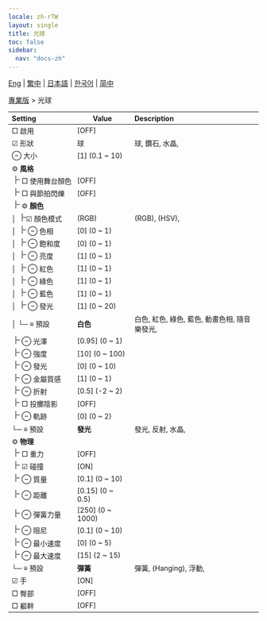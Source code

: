 ```yaml
---
locale: zh-rTW
layout: single
title: 光球
toc: false
sidebar:
  nav: "docs-zh"
---
```

[Eng](/dancexr/menu/2025.4/actor/light_ball) | [繁中](/tw/dancexr/menu/2025.4/actor/light_ball) | [日本語](/jp/dancexr/menu/2025.4/actor/light_ball) | [한국어](/kr/dancexr/menu/2025.4/actor/light_ball) | [简中](/zh/dancexr/menu/2025.4/actor/light_ball)

[專業版](../menu#專業版) > 光球



| Setting | Value | Description |
| :--- | --- | :--- |
|<nobr> □ 啟用</nobr>| [OFF] | 
|<nobr>☑ 形狀</nobr>| 球 | 球, 鑽石, 水晶, 
|<nobr> ⊖ 大小</nobr>| [1] (0.1 ~ 10) | 
|<nobr> ⚙️ <b>風格</b></nobr>| | 
|<nobr><img src="/images/icon/ic_line_t.png"/> □ 使用舞台顏色</nobr>| [OFF] | 
|<nobr><img src="/images/icon/ic_line_t.png"/> □ 與節拍閃爍</nobr>| [OFF] | 
|<nobr><img src="/images/icon/ic_line_t.png"/> ⚙️ <b>顏色</b></nobr>| | 
|<nobr>│ <img src="/images/icon/ic_line_t.png"/>☑ 顏色模式</nobr>| (RGB) | (RGB), (HSV), 
|<nobr>│ <img src="/images/icon/ic_line_t.png"/> ⊖ 色相</nobr>| [0] (0 ~ 1) | 
|<nobr>│ <img src="/images/icon/ic_line_t.png"/> ⊖ 飽和度</nobr>| [0] (0 ~ 1) | 
|<nobr>│ <img src="/images/icon/ic_line_t.png"/> ⊖ 亮度</nobr>| [1] (0 ~ 1) | 
|<nobr>│ <img src="/images/icon/ic_line_t.png"/> ⊖ 紅色</nobr>| [1] (0 ~ 1) | 
|<nobr>│ <img src="/images/icon/ic_line_t.png"/> ⊖ 綠色</nobr>| [1] (0 ~ 1) | 
|<nobr>│ <img src="/images/icon/ic_line_t.png"/> ⊖ 藍色</nobr>| [1] (0 ~ 1) | 
|<nobr>│ <img src="/images/icon/ic_line_t.png"/> ⊖ 發光</nobr>| [1] (0 ~ 20) | 
|<nobr>│ └─ ≡ 預設</nobr>| **白色** | 白色, 紅色, 綠色, 藍色, 動畫色相, 隨音樂發光,  |
|<nobr><img src="/images/icon/ic_line_t.png"/> ⊖ 光澤</nobr>| [0.95] (0 ~ 1) | 
|<nobr><img src="/images/icon/ic_line_t.png"/> ⊖ 強度</nobr>| [10] (0 ~ 100) | 
|<nobr><img src="/images/icon/ic_line_t.png"/> ⊖ 發光</nobr>| [0] (0 ~ 10) | 
|<nobr><img src="/images/icon/ic_line_t.png"/> ⊖ 金屬質感</nobr>| [1] (0 ~ 1) | 
|<nobr><img src="/images/icon/ic_line_t.png"/> ⊖ 折射</nobr>| [0.5] (-2 ~ 2) | 
|<nobr><img src="/images/icon/ic_line_t.png"/> □ 投擲陰影</nobr>| [OFF] | 
|<nobr><img src="/images/icon/ic_line_t.png"/> ⊖ 軌跡</nobr>| [0] (0 ~ 2) | 
|<nobr>└─ ≡ 預設</nobr>| **發光** | 發光, 反射, 水晶,  |
|<nobr> ⚙️ <b>物理</b></nobr>| | 
|<nobr><img src="/images/icon/ic_line_t.png"/> □ 重力</nobr>| [OFF] | 
|<nobr><img src="/images/icon/ic_line_t.png"/> ☑ 碰撞</nobr>| [ON] | 
|<nobr><img src="/images/icon/ic_line_t.png"/> ⊖ 質量</nobr>| [0.1] (0 ~ 10) | 
|<nobr><img src="/images/icon/ic_line_t.png"/> ⊖ 距離</nobr>| [0.15] (0 ~ 0.5) | 
|<nobr><img src="/images/icon/ic_line_t.png"/> ⊖ 彈簧力量</nobr>| [250] (0 ~ 1000) | 
|<nobr><img src="/images/icon/ic_line_t.png"/> ⊖ 阻尼</nobr>| [0.1] (0 ~ 10) | 
|<nobr><img src="/images/icon/ic_line_t.png"/> ⊖ 最小速度</nobr>| [0] (0 ~ 5) | 
|<nobr><img src="/images/icon/ic_line_t.png"/> ⊖ 最大速度</nobr>| [15] (2 ~ 15) | 
|<nobr>└─ ≡ 預設</nobr>| **彈簧** | 彈簧, (Hanging), 浮動,  |
|<nobr> ☑ 手</nobr>| [ON] | 
|<nobr> □ 臀部</nobr>| [OFF] | 
|<nobr> □ 軀幹</nobr>| [OFF] | 
